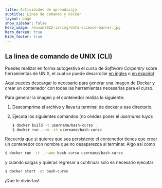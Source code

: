 ```yaml
---
title: Actividades de aprendizaje
subtitle: Linea de comando y Docker
layout: page
show_sidebar: false
hero_image: /enoan2022-i3/img/data-science-banner.jpg
hero_darken: true
hide_footer: true
---
```


## La linea de comando de UNIX (CLI)

Puedes realizar en forma autogestiva el curso de *Software Carpentry* sobre herramientas de UNIX, el cual se puede desarrollar [en ingles](http://swcarpentry.github.io/shell-novice/) o [en español](https://swcarpentry.github.io/shell-novice-es/)

[Aquí puedes descargar lo necesario](https://github.com/mcd-unison/enoan2022-i3/raw/main/bash/imagen-docker.zip) para generar una imagen de *Docker* y crear un contenedor con todas las herramientas necesarias para el curso.

Para generar la imagen y el contenedor realiza lo siguiente:

1. Descomprime el archivo y lleva tu terminal de docker a ese directorio.


2. Ejecuta los siguientes comandos (no olvides poner el *username* tuyo): 
   ```bash
   $ docker build -t username/bash-curso .
   $ docker run --rm -it username/bash-curso
   ```

Recuerda que si quieres que sea persistente el contenedor tienes que crear un contenedor con nombre que no desaparezca al terminar. Algo así como
   
```bash
$ docker run -it --name bash-curso username/bash-curso
```

y cuando salgas y quieras regresar a continuar solo es necesario ejecutar:

```bash
$ docker start -at bash-curso
```

¡Que te diviertas!

